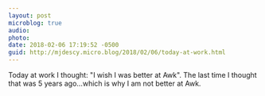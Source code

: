 ```yaml
---
layout: post
microblog: true
audio: 
photo: 
date: 2018-02-06 17:19:52 -0500
guid: http://mjdescy.micro.blog/2018/02/06/today-at-work.html
---
```

Today at work I thought: "I wish I was better at Awk". The last time I thought that was 5 years ago…which is why I am not better at Awk. 
